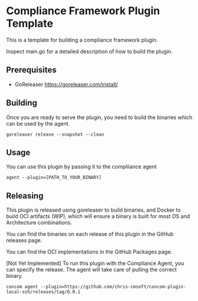 # Compliance Framework Plugin Template

This is a template for building a compliance framework plugin.

Inspect main.go for a detailed description of how to build the plugin.

## Prerequisites

* GoReleaser https://goreleaser.com/install/

## Building

Once you are ready to serve the plugin, you need to build the binaries which can be used by the agent.

```shell
goreleaser release --snapshot --clean
```

## Usage

You can use this plugin by passing it to the compliiance agent

```shell
agent --plugin=[PATH_TO_YOUR_BINARY]
```

## Releasing

This plugin is released using goreleaser to build binaries, and Docker to build OCI artifacts (WIP), which will ensure a binary is built for most OS and Architecture combinations.

You can find the binaries on each release of this plugin in the GitHub releases page.

You can find the OCI implementations in the GitHub Packages page.

[Not Yet Implemented] To run this plugin with the Compliance Agent, you can specify the release. The agent will take care of pulling the correct binary.

```shell
concom agent --plugin=https://github.com/chris-cmsoft/concom-plugin-local-ssh/releases/tag/0.0.1
```


